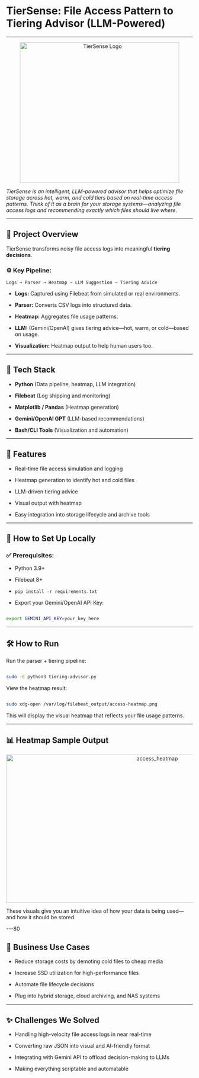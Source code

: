 # **TierSense: File Access Pattern to Tiering Advisor (LLM-Powered)**

---
<p align="center">
<img src="https://github.com/user-attachments/assets/ef229501-4a49-48b2-b06d-cee521be674a" alt="TierSense Logo" width="430" height="380"/>
</p>

*TierSense is an intelligent, LLM-powered advisor that helps optimize file storage across hot, warm, and cold tiers based on real-time access patterns. Think of it as a brain for your storage systems—analyzing file access logs and recommending exactly which files should live where.*
 
---
 
## 📌 Project Overview
 
TierSense transforms noisy file access logs into meaningful **tiering decisions**.
 
### ⚙️ Key Pipeline:

```
Logs → Parser → Heatmap → LLM Suggestion → Tiering Advice
```
- **Logs:** Captured using Filebeat from simulated or real environments.

- **Parser:** Converts CSV logs into structured data.

- **Heatmap:** Aggregates file usage patterns.

- **LLM:** (Gemini/OpenAI) gives tiering advice—hot, warm, or cold—based on usage.

- **Visualization:** Heatmap output to help human users too.
 
---
 
## 🧪 Tech Stack
 
- **Python** (Data pipeline, heatmap, LLM integration)

- **Filebeat** (Log shipping and monitoring)

- **Matplotlib / Pandas** (Heatmap generation)

- **Gemini/OpenAI GPT** (LLM-based recommendations)

- **Bash/CLI Tools** (Visualization and automation)
 
---
 
## 🚀 Features
 
- Real-time file access simulation and logging

- Heatmap generation to identify hot and cold files

- LLM-driven tiering advice

- Visual output with heatmap

- Easy integration into storage lifecycle and archive tools
 
---
 
## 🧰 How to Set Up Locally
 
### ✅ Prerequisites:
 
- Python 3.9+

- Filebeat 8+

- `pip install -r requirements.txt`

- Export your Gemini/OpenAI API Key:
 
```bash

export GEMINI_API_KEY=your_key_here

```
 
---

## 🛠 How to Run

Run the parser + tiering pipeline:
 
```bash

sudo -E python3 tiering-advisor.py

```

View the heatmap result:
 
```bash

sudo xdg-open /var/log/filebeat_output/access-heatmap.png

```
This will display the visual heatmap that reflects your file usage patterns.

---

## 📊 Heatmap Sample Output

<p align="center">
<img src="https://github.com/user-attachments/assets/a82ffe0c-84fd-4049-add4-eabc80040cf2" alt="access_heatmap" width="800" height="400"/>
</p>

These visuals give you an intuitive idea of how your data is being used—and how it should be stored.
 
---80

## 💼 Business Use Cases

  - Reduce storage costs by demoting cold files to cheap media

  - Increase SSD utilization for high-performance files

  - Automate file lifecycle decisions
  
  - Plug into hybrid storage, cloud archiving, and NAS systems
 
---

## ✨ Challenges We Solved

  - Handling high-velocity file access logs in near real-time

  - Converting raw JSON into visual and AI-friendly format

  - Integrating with Gemini API to offload decision-making to LLMs

  - Making everything scriptable and automatable
